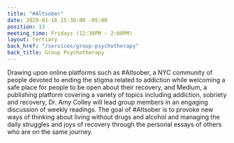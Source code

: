 ```yaml
---
title: "#Altsober"
date: 2020-01-16 15:38:00 -05:00
position: 13
meeting_time: Fridays (12:30PM - 2:00PM)
layout: tertiary
back_href: "/services/group-psychotherapy"
back_title: Group Psychotherapy
---
```


Drawing upon online platforms such as #Altsober, a NYC community of people devoted to ending the stigma related to addiction while welcoming a safe place for people to be open about their recovery, and Medium, a publishing platform covering a variety of topics including addiction, sobriety and recovery, Dr. Amy Colley will lead group members in an engaging discussion of weekly readings. The goal of #Altsober is to provoke new ways of thinking about living without drugs and alcohol and managing the daily struggles and joys of recovery through the personal essays of others who are on the same journey.
